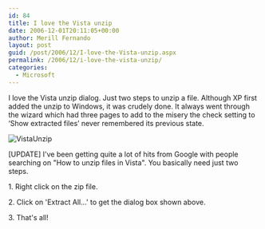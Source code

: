 ```yaml
---
id: 84
title: I love the Vista unzip
date: 2006-12-01T20:11:05+00:00
author: Merill Fernando
layout: post
guid: /post/2006/12/I-love-the-Vista-unzip.aspx
permalink: /2006/12/i-love-the-vista-unzip/
categories:
  - Microsoft
---
```

<P>I love the Vista unzip dialog. Just two steps to unzip a file. Although XP first added the unzip to Windows, it was crudely done. It always went through the wizard which had three pages to add to the misery the check setting to ‘Show extracted files’ never remembered its previous state.</P>
<P><IMG alt=VistaUnzip src="http://www.merill.net/VistaUnzip_small.jpg" border=0></P>
<P>[UPDATE] I've been getting quite a lot of hits from Google with people searching on "How to unzip files in Vista". You basically need just two steps.</P>
<P>1. Right click on the zip file.</P>
<P>2. Click on 'Extract All...' to get the dialog box shown above.</P>
<P>3. That's all!</P>